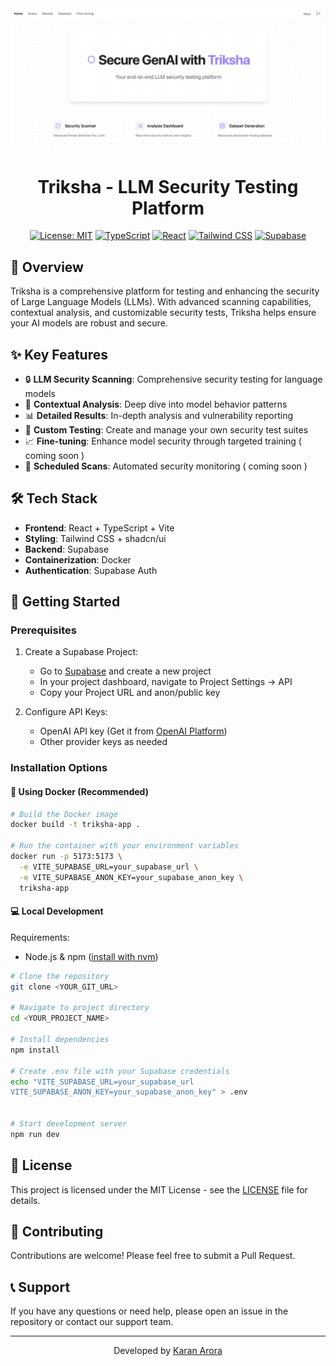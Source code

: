 <div align="center">
  <img src="public/lovable-uploads/1b4300b9-bc60-4940-92c6-406befe6fd18.png" alt="Triksha Interface" width="800"/>

  # Triksha - LLM Security Testing Platform

  [![License: MIT](https://img.shields.io/badge/License-MIT-yellow.svg)](https://opensource.org/licenses/MIT)
  [![TypeScript](https://img.shields.io/badge/TypeScript-007ACC?logo=typescript&logoColor=white)](https://www.typescriptlang.org/)
  [![React](https://img.shields.io/badge/React-20232A?logo=react&logoColor=61DAFB)](https://reactjs.org/)
  [![Tailwind CSS](https://img.shields.io/badge/Tailwind_CSS-38B2AC?logo=tailwind-css&logoColor=white)](https://tailwindcss.com/)
  [![Supabase](https://img.shields.io/badge/Supabase-3ECF8E?logo=supabase&logoColor=white)](https://supabase.com)
</div>

## 🚀 Overview

Triksha is a comprehensive platform for testing and enhancing the security of Large Language Models (LLMs). With advanced scanning capabilities, contextual analysis, and customizable security tests, Triksha helps ensure your AI models are robust and secure.

## ✨ Key Features

- 🔒 **LLM Security Scanning**: Comprehensive security testing for language models
- 🎯 **Contextual Analysis**: Deep dive into model behavior patterns
- 📊 **Detailed Results**: In-depth analysis and vulnerability reporting
- 🔄 **Custom Testing**: Create and manage your own security test suites
- 📈 **Fine-tuning**: Enhance model security through targeted training ( coming soon )
- 📆 **Scheduled Scans**: Automated security monitoring ( coming soon )

## 🛠️ Tech Stack

- **Frontend**: React + TypeScript + Vite
- **Styling**: Tailwind CSS + shadcn/ui
- **Backend**: Supabase
- **Containerization**: Docker
- **Authentication**: Supabase Auth

## 🚦 Getting Started

### Prerequisites

1. Create a Supabase Project:
   - Go to [Supabase](https://supabase.com) and create a new project
   - In your project dashboard, navigate to Project Settings -> API
   - Copy your Project URL and anon/public key

2. Configure API Keys:
   - OpenAI API key (Get it from [OpenAI Platform](https://platform.openai.com/api-keys))
   - Other provider keys as needed

### Installation Options

#### 🐳 Using Docker (Recommended)

```sh
# Build the Docker image
docker build -t triksha-app .

# Run the container with your environment variables
docker run -p 5173:5173 \
  -e VITE_SUPABASE_URL=your_supabase_url \
  -e VITE_SUPABASE_ANON_KEY=your_supabase_anon_key \
  triksha-app
```

#### 💻 Local Development

Requirements:
- Node.js & npm ([install with nvm](https://github.com/nvm-sh/nvm#installing-and-updating))

```sh
# Clone the repository
git clone <YOUR_GIT_URL>

# Navigate to project directory
cd <YOUR_PROJECT_NAME>

# Install dependencies
npm install

# Create .env file with your Supabase credentials
echo "VITE_SUPABASE_URL=your_supabase_url
VITE_SUPABASE_ANON_KEY=your_supabase_anon_key" > .env


# Start development server
npm run dev
```

## 📄 License

This project is licensed under the MIT License - see the [LICENSE](LICENSE) file for details.

## 🤝 Contributing

Contributions are welcome! Please feel free to submit a Pull Request.

## 📞 Support

If you have any questions or need help, please open an issue in the repository or contact our support team.

---

<div align="center">
 Developed by <a href="https://x.com/itskaranxa">Karan Arora</a>
</div>
